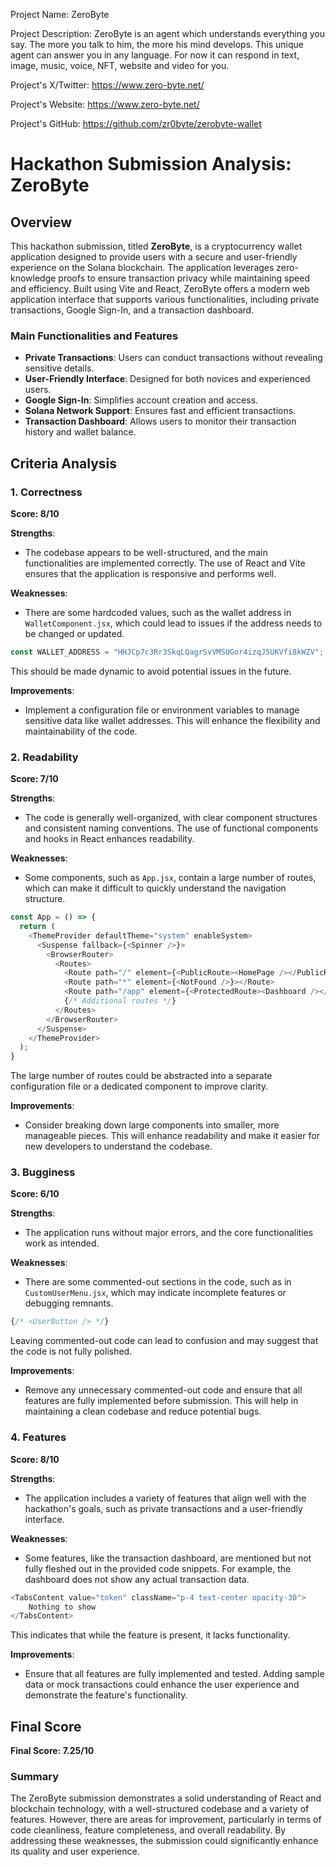 
Project Name: ZeroByte


Project Description: ZeroByte is an agent which understands everything you say. The more you talk to him, the more his mind develops. This unique agent can answer you in any language. For now it can respond in text, image, music, voice, NFT, website and video for you.


Project's X/Twitter: https://www.zero-byte.net/


Project's Website: https://www.zero-byte.net/


Project's GitHub: https://github.com/zr0byte/zerobyte-wallet






# Hackathon Submission Analysis: ZeroByte

## Overview
This hackathon submission, titled **ZeroByte**, is a cryptocurrency wallet application designed to provide users with a secure and user-friendly experience on the Solana blockchain. The application leverages zero-knowledge proofs to ensure transaction privacy while maintaining speed and efficiency. Built using Vite and React, ZeroByte offers a modern web application interface that supports various functionalities, including private transactions, Google Sign-In, and a transaction dashboard.

### Main Functionalities and Features
- **Private Transactions**: Users can conduct transactions without revealing sensitive details.
- **User-Friendly Interface**: Designed for both novices and experienced users.
- **Google Sign-In**: Simplifies account creation and access.
- **Solana Network Support**: Ensures fast and efficient transactions.
- **Transaction Dashboard**: Allows users to monitor their transaction history and wallet balance.

## Criteria Analysis

### 1. Correctness
**Score: 8/10**

**Strengths**: 
- The codebase appears to be well-structured, and the main functionalities are implemented correctly. The use of React and Vite ensures that the application is responsive and performs well.

**Weaknesses**: 
- There are some hardcoded values, such as the wallet address in `WalletComponent.jsx`, which could lead to issues if the address needs to be changed or updated. 

```javascript
const WALLET_ADDRESS = "HHJCp7c3Rr3SkqLQagrSvVMSUGor4izqJ5UKVfi8kWZV";  // Just for now, make it dynamic later
```
This should be made dynamic to avoid potential issues in the future.

**Improvements**: 
- Implement a configuration file or environment variables to manage sensitive data like wallet addresses. This will enhance the flexibility and maintainability of the code.

### 2. Readability
**Score: 7/10**

**Strengths**: 
- The code is generally well-organized, with clear component structures and consistent naming conventions. The use of functional components and hooks in React enhances readability.

**Weaknesses**: 
- Some components, such as `App.jsx`, contain a large number of routes, which can make it difficult to quickly understand the navigation structure.

```javascript
const App = () => {
  return (
    <ThemeProvider defaultTheme="system" enableSystem>
      <Suspense fallback={<Spinner />}>
        <BrowserRouter>
          <Routes>
            <Route path="/" element={<PublicRoute><HomePage /></PublicRoute>}></Route>
            <Route path="*" element={<NotFound />}></Route>
            <Route path="/app" element={<ProtectedRoute><Dashboard /></ProtectedRoute>}></Route>
            {/* Additional routes */}
          </Routes>
        </BrowserRouter>
      </Suspense>
    </ThemeProvider>
  );
}
```
The large number of routes could be abstracted into a separate configuration file or a dedicated component to improve clarity.

**Improvements**: 
- Consider breaking down large components into smaller, more manageable pieces. This will enhance readability and make it easier for new developers to understand the codebase.

### 3. Bugginess
**Score: 6/10**

**Strengths**: 
- The application runs without major errors, and the core functionalities work as intended.

**Weaknesses**: 
- There are some commented-out sections in the code, such as in `CustomUserMenu.jsx`, which may indicate incomplete features or debugging remnants.

```javascript
{/* <UserButton /> */}
```
Leaving commented-out code can lead to confusion and may suggest that the code is not fully polished.

**Improvements**: 
- Remove any unnecessary commented-out code and ensure that all features are fully implemented before submission. This will help in maintaining a clean codebase and reduce potential bugs.

### 4. Features
**Score: 8/10**

**Strengths**: 
- The application includes a variety of features that align well with the hackathon's goals, such as private transactions and a user-friendly interface.

**Weaknesses**: 
- Some features, like the transaction dashboard, are mentioned but not fully fleshed out in the provided code snippets. For example, the dashboard does not show any actual transaction data.

```javascript
<TabsContent value="token" className="p-4 text-center opacity-30">
    Nothing to show
</TabsContent>
```
This indicates that while the feature is present, it lacks functionality.

**Improvements**: 
- Ensure that all features are fully implemented and tested. Adding sample data or mock transactions could enhance the user experience and demonstrate the feature's functionality.

## Final Score
**Final Score: 7.25/10**

### Summary
The ZeroByte submission demonstrates a solid understanding of React and blockchain technology, with a well-structured codebase and a variety of features. However, there are areas for improvement, particularly in terms of code cleanliness, feature completeness, and overall readability. By addressing these weaknesses, the submission could significantly enhance its quality and user experience.